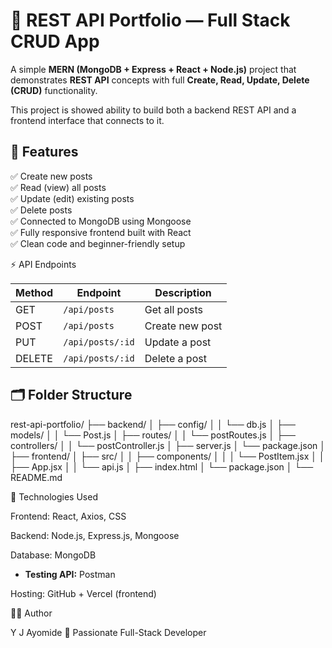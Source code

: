 # 🧠 REST API Portfolio — Full Stack CRUD App

A simple **MERN (MongoDB + Express + React + Node.js)** project that demonstrates **REST API** concepts with full **Create, Read, Update, Delete (CRUD)** functionality.

This project is  showed  ability to build both a backend REST API and a frontend interface that connects to it.



## 🚀 Features

✅ Create new posts  
✅ Read (view) all posts  
✅ Update (edit) existing posts  
✅ Delete posts  
✅ Connected to MongoDB using Mongoose  
✅ Fully responsive frontend built with React  
✅ Clean code and beginner-friendly setup  


⚡ API Endpoints

| Method | Endpoint         | Description     |
| ------ | ---------------- | --------------- |
| GET    | `/api/posts`     | Get all posts   |
| POST   | `/api/posts`     | Create new post |
| PUT    | `/api/posts/:id` | Update a post   |
| DELETE | `/api/posts/:id` | Delete a post   |


## 🗂️ Folder Structure

rest-api-portfolio/
├── backend/
│ ├── config/
│ │ └── db.js
│ ├── models/
│ │ └── Post.js
│ ├── routes/
│ │ └── postRoutes.js
│ ├── controllers/
│ │ └── postController.js
│ ├── server.js
│ └── package.json
│
├── frontend/
│ ├── src/
│ │ ├── components/
│ │ │ └── PostItem.jsx
│ │ ├── App.jsx
│ │ └── api.js
│ ├── index.html
│ └── package.json
│
└── README.md


🧩 Technologies Used

Frontend: React, Axios, CSS

Backend: Node.js, Express.js, Mongoose

Database: MongoDB

- **Testing API:** Postman

Hosting: GitHub + Vercel (frontend)

🧑‍💻 Author

Y J Ayomide
💼 Passionate Full-Stack Developer